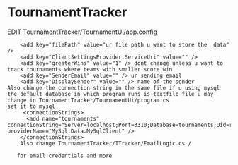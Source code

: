 # TournamentTracker


EDIT TournamentTracker/TournamentUi/app.config  



        <add key="filePath" value="ur file path u want to store the  data" />
        <add key="ClientSettingsProvider.ServiceUri" value="" />
        <add key="greaterWins" value="1" /> dont change unless u want to track tournaments where teams with smaller score win
        <add key="SenderEmail" value="" /> ur sending email
        <add key="DisplaySender" value="" /> name of the sender 
    Also change the connection string in the same file if u using mysql 
    the default database in which program runs is textfile file u may change in TournamentTracker/TournamentUi/program.cs
    set it to mysql 
         <connectionStrings>
          <add name="tournaments" connectionString="Server=localhost;Port=3310;Database=tournaments;Uid=root;Pwd=1234567890;" providerName="MySql.Data.MySqlClient" />
        </connectionStrings>
        Also change TournamentTracker/TTracker/EmailLogic.cs /
        
       for email credentials and more


